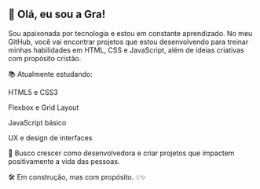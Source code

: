 ## 👋 Olá, eu sou a Gra!
Sou apaixonada por tecnologia e estou em constante aprendizado. No meu GitHub, você vai encontrar projetos que estou desenvolvendo para treinar minhas habilidades em HTML, CSS e JavaScript, além de ideias criativas com propósito cristão.

📚 Atualmente estudando:

HTML5 e CSS3

Flexbox e Grid Layout

JavaScript básico

UX e design de interfaces

🚀 Busco crescer como desenvolvedora e criar projetos que impactem positivamente a vida das pessoas.

🛠️ Em construção, mas com propósito. 💡✨

<!--
**GracielenGarbine/GracielenGarbine** is a ✨ _special_ ✨ repository because its `README.md` (this file) appears on your GitHub profile.

Here are some ideas to get you started:

- 🔭 I’m currently working on ...
- 🌱 I’m currently learning ...
- 👯 I’m looking to collaborate on ...
- 🤔 I’m looking for help with ...
- 💬 Ask me about ...
- 📫 How to reach me: ...
- 😄 Pronouns: ...
- ⚡ Fun fact: ...
-->
